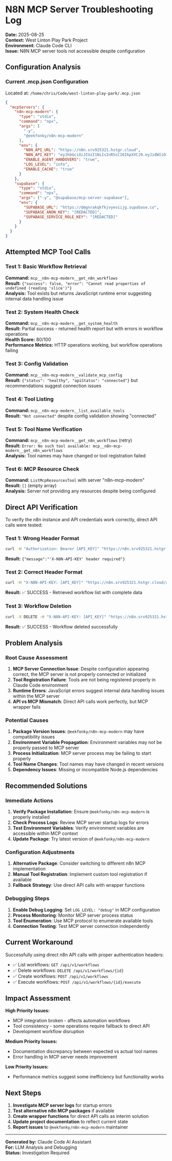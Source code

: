 # N8N MCP Server Troubleshooting Log

**Date:** 2025-08-25  
**Context:** West Linton Play Park Project  
**Environment:** Claude Code CLI  
**Issue:** N8N MCP server tools not accessible despite configuration

## Configuration Analysis

### Current .mcp.json Configuration
Located at: `/home/chris/Code/west-linton-play-park/.mcp.json`

```json
{
  "mcpServers": {
    "n8n-mcp-modern": {
      "type": "stdio",
      "command": "npx",
      "args": [
        "-y",
        "@eekfonky/n8n-mcp-modern"
      ],
      "env": {
        "N8N_API_URL": "https://n8n.srv925321.hstgr.cloud",
        "N8N_API_KEY": "eyJhbGciOiJIUzI1NiIsInR5cCI6IkpXVCJ9.eyJzdWIiOiI3NjYwNWZlZi0yMjdlLTQ4ZGEtODhkOC05ZTJkNGMwMTM2ZjIiLCJpc3MiOiJuOG4iLCJhdWQiOiJwdWJsaWMtYXBpIiwiaWF0IjoxNzU1NTU1MDU5fQ.kUQtb9aLt1RFcO-azJIbXRyUriGMKCwo_djgWJP0QKo",
        "ENABLE_AGENT_HANDOVERS": "true",
        "LOG_LEVEL": "info",
        "ENABLE_CACHE": "true"
      }
    },
    "supabase": {
      "type": "stdio",
      "command": "npx",
      "args": ["-y", "@supabase/mcp-server-supabase"],
      "env": {
        "SUPABASE_URL": "https://dmgnrakqkfkjvyeviijg.supabase.co",
        "SUPABASE_ANON_KEY": "[REDACTED]",
        "SUPABASE_SERVICE_ROLE_KEY": "[REDACTED]"
      }
    }
  }
}
```

## Attempted MCP Tool Calls

### Test 1: Basic Workflow Retrieval
**Command:** `mcp__n8n-mcp-modern__get_n8n_workflows`  
**Result:** `{"success": false, "error": "Cannot read properties of undefined (reading 'slice')"}`  
**Analysis:** Tool exists but returns JavaScript runtime error suggesting internal data handling issue

### Test 2: System Health Check
**Command:** `mcp__n8n-mcp-modern__get_system_health`  
**Result:** Partial success - returned health report but with errors in workflow operations  
**Health Score:** 80/100  
**Performance Metrics:** HTTP operations working, but workflow operations failing

### Test 3: Config Validation
**Command:** `mcp__n8n-mcp-modern__validate_mcp_config`  
**Result:** `{"status": "healthy", "apiStatus": "connected"}` but recommendations suggest connection issues

### Test 4: Tool Listing
**Command:** `mcp__n8n-mcp-modern__list_available_tools`  
**Result:** `"Not connected"` despite config validation showing "connected"

### Test 5: Tool Name Verification
**Command:** `mcp__n8n-mcp-modern__get_n8n_workflows` (retry)  
**Result:** `Error: No such tool available: mcp__n8n-mcp-modern__get_n8n_workflows`  
**Analysis:** Tool names may have changed or tool registration failed

### Test 6: MCP Resource Check
**Command:** `ListMcpResourcesTool` with server "n8n-mcp-modern"  
**Result:** `[]` (empty array)  
**Analysis:** Server not providing any resources despite being configured

## Direct API Verification

To verify the n8n instance and API credentials work correctly, direct API calls were tested:

### Test 1: Wrong Header Format
```bash
curl -H "Authorization: Bearer [API_KEY]" "https://n8n.srv925321.hstgr.cloud/api/v1/workflows"
```
**Result:** `{"message":"'X-N8N-API-KEY' header required"}`

### Test 2: Correct Header Format
```bash
curl -H "X-N8N-API-KEY: [API_KEY]" "https://n8n.srv925321.hstgr.cloud/api/v1/workflows"
```
**Result:** ✅ SUCCESS - Retrieved workflow list with complete data

### Test 3: Workflow Deletion
```bash
curl -X DELETE -H "X-N8N-API-KEY: [API_KEY]" "https://n8n.srv925321.hstgr.cloud/api/v1/workflows/IYF3rg7ozYRV7nLV"
```
**Result:** ✅ SUCCESS - Workflow deleted successfully

## Problem Analysis

### Root Cause Assessment
1. **MCP Server Connection Issue**: Despite configuration appearing correct, the MCP server is not properly connected or initialized
2. **Tool Registration Failure**: Tools are not being registered properly in Claude Code environment
3. **Runtime Errors**: JavaScript errors suggest internal data handling issues within the MCP server
4. **API vs MCP Mismatch**: Direct API calls work perfectly, but MCP wrapper fails

### Potential Causes
1. **Package Version Issues**: `@eekfonky/n8n-mcp-modern` may have compatibility issues
2. **Environment Variable Propagation**: Environment variables may not be properly passed to MCP server
3. **Process Initialization**: MCP server process may be failing to start properly
4. **Tool Name Changes**: Tool names may have changed in recent versions
5. **Dependency Issues**: Missing or incompatible Node.js dependencies

## Recommended Solutions

### Immediate Actions
1. **Verify Package Installation**: Ensure `@eekfonky/n8n-mcp-modern` is properly installed
2. **Check Process Logs**: Review MCP server startup logs for errors
3. **Test Environment Variables**: Verify environment variables are accessible within MCP context
4. **Update Package**: Try latest version of `@eekfonky/n8n-mcp-modern`

### Configuration Adjustments
1. **Alternative Package**: Consider switching to different n8n MCP implementation
2. **Manual Tool Registration**: Implement custom tool registration if available
3. **Fallback Strategy**: Use direct API calls with wrapper functions

### Debugging Steps
1. **Enable Debug Logging**: Set `LOG_LEVEL: "debug"` in MCP configuration
2. **Process Monitoring**: Monitor MCP server process status
3. **Tool Enumeration**: Use MCP protocol to enumerate available tools
4. **Connection Testing**: Test MCP server connection independently

## Current Workaround

Successfully using direct n8n API calls with proper authentication headers:
- ✅ List workflows: `GET /api/v1/workflows`
- ✅ Delete workflows: `DELETE /api/v1/workflows/{id}`  
- ✅ Create workflows: `POST /api/v1/workflows`
- ✅ Execute workflows: `POST /api/v1/workflows/{id}/execute`

## Impact Assessment

**High Priority Issues:**
- MCP integration broken - affects automation workflows
- Tool consistency - some operations require fallback to direct API
- Development workflow disruption

**Medium Priority Issues:**
- Documentation discrepancy between expected vs actual tool names
- Error handling in MCP server needs improvement

**Low Priority Issues:**
- Performance metrics suggest some inefficiency but functionality works

## Next Steps

1. **Investigate MCP server logs** for startup errors
2. **Test alternative n8n MCP packages** if available
3. **Create wrapper functions** for direct API calls as interim solution
4. **Update project documentation** to reflect current state
5. **Report issues** to `@eekfonky/n8n-mcp-modern` maintainer

---

**Generated by:** Claude Code AI Assistant  
**For:** LLM Analysis and Debugging  
**Status:** Investigation Required